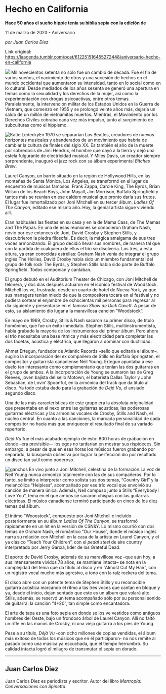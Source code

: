 # Hecho en California

**Hace 50 años el sueño hippie tenía su biblia sepia con la edición de**

11 de marzo de 2020 - Aniversario

_por Juan Carlos Diez_

Link original: https://laagenda.tumblr.com/post/612251516455272448/aniversario-hecho-en-california

![](https://64.media.tumblr.com/c5424b3229bab6eb0cbbb6b0393e8295/381dadac36b4d609-84/s500x750/d01eacc02e8ee4696c22fcc11050bfe64cafcc1f.jpg)
Mil novecientos setenta no sólo fue un cambió de década. Fue el fin de varios sueños, el nacimiento de otros y una sucesión de hechos en el mundo occidental que aumentaron su intensidad, tanto en lo social como en lo cultural. Desde mediados de los años sesenta se generó una apertura en temas como la sexualidad y los derechos de la mujer, así como la experimentación con drogas psicoactivas, entre otros temas. Paralelamente, la intervención militar de los Estados Unidos en la Guerra de Vietnam, que comenzó en 1955 y se prolongó veinte años más, dejaría un saldo de un millón de vietnamitas muertos. Mientras, el Movimiento por los Derechos Civiles cobraba cada vez más impulso, junto al surgimiento de subculturas como el hippismo.

![Katie Ledecky](https://64.media.tumblr.com/880735f9431d3ef23ea0c396c745679a/381dadac36b4d609-c2/s400x600/652556d85dfbbcb767ae50d81eb15d2a8ac50688.jpg)En 1970 se separarían Los Beatles, creadores de nuevos horizontes musicales y abanderados de un movimiento que habría de cambiar la cultura de finales del siglo XX. Es también el año de la muerte por sobredosis de Jimi Hendrix, el hombre que cayó a la tierra y dejó una estela fulgurante de electricidad musical. Y Miles Davis, un creador siempre sorprendente, inauguró el jazz rock con su álbum experimental *Bitches Brew*.

Laurel Canyon, un barrio situado en la región de Hollywood Hills, en las montañas de Santa Mónica, Los Ángeles, se transformó en el lugar de encuentro de músicos famosos. Frank Zappa, Carole King, The Byrds, Brian Wilson de los Beach Boys, John Mayall, Jim Morrison, Buffalo Springfield y tantos más se reunían en ese caldero musical que pronto daría sus frutos. El lugar fue inmortalizado por Joni Mitchell en su tercer álbum, *Ladies Of The Canyon*, editado ese mismo año. Hoy, la genial artista sigue viviendo allí. 

Eran habituales las fiestas en su casa y en la de Mama Cass, de The Mamas and The Papas. En una de esas reuniones se conocieron Graham Nash, novio por ese entonces de Joni, David Crosby y Stephen Stills, y descubrieron la piedra filosofal. Es decir, la mágica amalgama de sus tres voces armonizando. El grupo decidió llevar sus nombres, de manera tal que con la partida de cualquiera de ellos el trío se disolvería. Los tres, a esta altura, ya eran conocidas estrellas: Graham Nash venía de integrar el grupo inglés The Hollies, David Crosby había sido un miembro fundamental del grupo de folk rock The Byrds, y Stephen Stills había sido parte de Buffalo Springfield. Todos componían y cantaban.

El grupo debutó en el Auditorium Theater de Chicago, con Joni Mitchell de telonera, y dos días después actuaron en el icónico festival de Woodstock. Mitchell los ve, frustrada, desde un cuarto de hotel de Nueva York, ya que sus managers tenían miedo de que la compositora tocara en el festival y no pudiera sortear el enjambre de ochocientas mil personas para regresar al día siguiente y presentarse en el famoso *Show de Dick Cavett*. A pesar de esto, su aislamiento dio lugar a la maravillosa canción “Woodstock”. 

En mayo de 1969, Crosby, Stills & Nash sacaron su primer disco, de título homónimo, que fue un éxito inmediato. Stephen Stills, multiinstrumentista, había grabado la mayoría de los instrumentos del primer álbum. Pero ahora el trío necesitaba una base rítmica y más electricidad para completar las dos facetas, acústica y eléctrica, que llegaron a dominar con ductilidad.

 Ahmet Ertegun, fundador de Atlantic Records –sello que editaría el álbum–, sugirió la incorporación del ex compañero de Stills en Buffalo Springsten, el compositor y guitarrista canadiense Neil Young. Ertegun apuntaba a ese duelo tan interesante como complementario que tenían las dos guitarras en el grupo de ambos. A la incorporación de Young se sumaron las de Greg Reeves, joven bajista del sello Motown, el baterista Dallas Taylor y John Sebastian, de Lovin’ Spoonful, en la armónica del track que da título al disco. Ya todo estaba dado para la grabación de *Déjà Vu*, el ansiado segundo disco.

Una de las más características de este grupo era la absoluta originalidad que presentaba en el nexo entre las guitarras acústicas, las poderosas guitarras eléctricas y las armonías vocales de Crosby, Stills and Nash, el núcleo central. En cuanto a las canciones, la marcada personalidad de cada compositor no hacía más que enriquecer el resultado final de su variado repertorio.

*Déjà Vu* fue el más acabado ejemplo de esto: 800 horas de grabación en donde –era previsible— los egos no tardarían en mostrar sus rispideces. Sin embargo, a pesar de que en esas horas los músicos fueron grabando por separado, la búsqueda obsesiva por lograr la perfección dio por resultado un disco tan sutil como poderoso.

![ganchos](https://64.media.tumblr.com/b8f6f16047e611b192f3747db152a19c/381dadac36b4d609-f3/s500x750/2b039f400b9107d69a23fc4d07503344deb8cb41.jpg) En vivo junto a Joni Mitchell, celestina de la formación.La voz de Neil Young nunca armonizó totalmente con las de sus compañeros. Por lo tanto, se limitó a interpretar como solista sus dos temas, “Country Girl” y la melancólica “Helpless”, acompañado por ese trío vocal que envolvió su canción de manera única. Además, Neil compuso junto a Stills “Everybody I Love You”, tema en el que ambos se sacaron chispas con las guitarras eléctricas. El músico canadiense terminó participando en cinco de los diez temas del álbum.

El íntimo “Wooostock”, compuesto por Joni Mitchell e incluido posteriormente en su álbum *Ladies Of The Canyon*, se trasformó rápidamente en un hit en la versión de CSN&Y. Lo mismo ocurrió con dos temas de Graham Nash, el romántico “Our House”, donde el músico inglés narra su relación con Mitchell en la casa de la artista en Laurel Canyon, y el ya clásico “Teach Your Children”, con el *pedal steel* de aire country interpretado por Jerry García, líder de los Grateful Dead.

El aporte de David Crosby, además de su maravillosa voz –que aún hoy, a sus intensamente vividos 78 años, se mantiene intacta– se nota en la complejidad del tema que da título al disco y en “Almost Cut My Hair”, con un registro vocal mucho más agresivo, a tono con la raíz rockera del tema.

El disco abre con un potente tema de Stephen Stills y su reconocible guitarra acústica marcando el ritmo a las tres voces que cantan en bloque y ya, desde el inicio, dejan sentado que este es un álbum que volará alto. Stills, además, se reservó un tema acompañado sólo por su personal sonido de guitarra: la canción “4+20”, tan simple como encantadora.

El arte de tapa es una foto sepia en donde se los ve vestidos como antiguos hombres del Oeste, bajo un frondoso árbol de Laurel Canyon. Allí no faltó un rifle en las manos de Crosby, ni una vieja guitarra a los pies de Young. 

Pese a su título, *Déjà Vu* -con ocho millones de copias vendidas, el álbum más exitoso de todos los músicos que en él participaron- no nos remite al pasado como una música ya escuchada, que el tiempo herrumbró. Su calidad intacta logró el milagro de transmutar el sepia en dorado. 

  




---

Juan Carlos Diez
----------------

 Juan Carlos Diez es periodista y escritor. Autor del libro *Martropía: Conversaciones con Spinetta*. 

